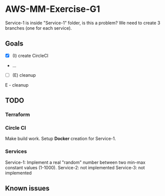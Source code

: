 # AWS-MM-Exercise-G1

Service-1 is inside "Service-1" folder, is this a problem?
We need to create 3 branches (one for each service).

## Goals

- [X] (I) create CircleCI
- ...
- [ ] (E) cleanup

E - cleanup

## TODO

### Terraform



### Circle CI

Make build work.
Setup __Docker__ creation for Service-1.

### Services

Service-1: Implement a real "random" number between two min-max constant values (1-1000).
Service-2: not implemented
Service-3: not implemented

## Known issues


